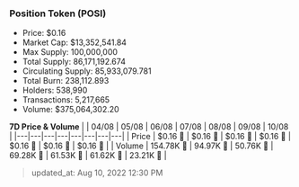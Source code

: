 
  ### Position Token (POSI)
  - Price: $0.16
  - Market Cap: $13,352,541.84
  - Max Supply: 100,000,000
  - Total Supply: 86,171,192.674
  - Circulating Supply: 85,933,079.781
  - Total Burn: 238,112.893
  - Holders: 538,990
  - Transactions: 5,217,665
  - Volume: $375,064,302.20

  **7D Price & Volume**
  | | 04&#x2F;08 | 05&#x2F;08 | 06&#x2F;08 | 07&#x2F;08 | 08&#x2F;08 | 09&#x2F;08 | 10&#x2F;08 |
  |---|---|---|---|---|---|---|---|
  | Price | $0.16 🔻 | $0.16 🚀 | $0.16 🔻 | $0.16 🔻 | $0.16 🚀 | $0.16 🔻 | $0.16 🔻 |
  | Volume | 154.78K 🔻 | 94.97K 🔻 | 50.76K 🔻 | 69.28K 🚀 | 61.53K 🔻 | 61.62K 🚀 | 23.21K 🔻 |

  > updated_at: Aug 10, 2022 12:30 PM
